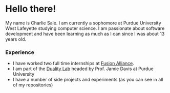 # Hello there!
My name is Charlie Sale. I am currently a sophomore at Purdue University West Lafeyette studying computer science.
I am passionate about software development and have been learning as much as I can since I was about 13 years old.

### Experience
- I have worked two full time internships at [Fusion Alliance](https://fusionalliance.com/).
- I am part of the [Duality Lab](https://davisjam.github.io/) headed by Prof. Jamie Davis at Purdue University
- I have a number of side projects and experiments (as you can see in all of my repositories)
